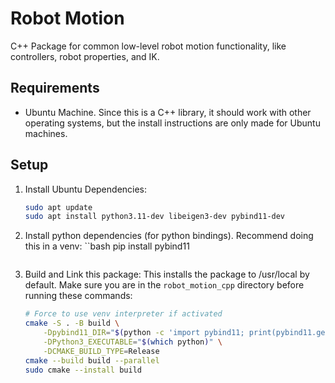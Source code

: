 # Robot Motion
C++ Package for common low-level robot motion functionality, like controllers, robot properties, and IK.

## Requirements
* Ubuntu Machine. Since this is a C++ library, it should work with other operating systems, but the install instructions are only made for Ubuntu machines.

## Setup
1. Install Ubuntu Dependencies:
    ```bash
    sudo apt update
    sudo apt install python3.11-dev libeigen3-dev pybind11-dev
    ```
2. Install python dependencies (for python bindings). Recommend doing this in a venv:
    ``bash
    pip install pybind11
    ```
3. Build and Link this package:
    This installs the package to /usr/local by default. Make sure you are in the `robot_motion_cpp` directory before running these commands:
    ```bash
    # Force to use venv interpreter if activated 
    cmake -S . -B build \
        -Dpybind11_DIR="$(python -c 'import pybind11; print(pybind11.get_cmake_dir())')" \
        -DPython3_EXECUTABLE="$(which python)" \
        -DCMAKE_BUILD_TYPE=Release
    cmake --build build --parallel
    sudo cmake --install build 
    ```
